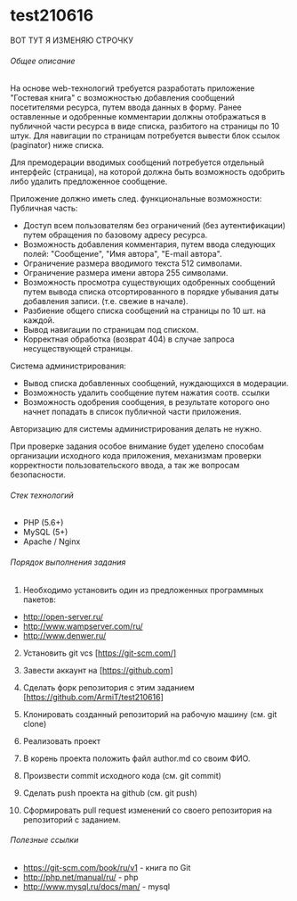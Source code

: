 # test210616 
ВОТ ТУТ Я ИЗМЕНЯЮ СТРОЧКУ
###### Общее описание

На основе web-технологий требуется разработать приложение "Гостевая книга" с возможностью добавления сообщений посетителями ресурса,
путем ввода данных в форму. Ранее оставленные и одобренные комментарии должны отображаться в публичной
части ресурса в виде списка, разбитого на страницы по 10 штук. Для навигации по страницам потребуется
вывести блок ссылок (paginator) ниже списка.

Для премодерации вводимых сообщений потребуется отдельный интерфейс (страница), на которой должна быть возможность
одобрить либо удалить предложенное сообщение.

Приложение должно иметь след. функциональные возможности:
Публичная часть:
- Доступ всем пользователям без ограничений (без аутентификации) путем обращения по базовому адресу ресурса.
- Возможность добавления комментария, путем ввода следующих полей: "Сообщение", "Имя автора", "E-mail автора".
- Ограничение размера вводимого текста 512 символами.
- Ограничение размера имени автора 255 символами.
- Возможность просмотра существующих одобренных сообщений путем вывода списка отсортированного
 в порядке убывания даты добавления записи. (т.е. свежие в начале).
- Разбиение общего списка сообщений на страницы по 10 шт. на каждой.
- Вывод навигации по страницам под списком.
- Корректная обработка (возврат 404) в случае запроса несуществующей страницы.

Система администрирования:
- Вывод списка добавленных сообщений, нуждающихся в модерации.
- Возможность удалить сообщение путем нажатия соотв. ссылки
- Возможность одобрения сообщения, в результате которого оно начнет попадать в список публичной части приложения.

Авторизацию для системы администрирования делать не нужно.

При проверке задания особое внимание будет уделено способам организации исходного кода приложения,
механизмам проверки корректности пользовательского ввода, а так же вопросам безопасности.

###### Стек технологий
- PHP (5.6+)
- MySQL (5+)
- Apache / Nginx

###### Порядок выполнения задания

1. Необходимо установить один из предложенных программных пакетов:
- http://open-server.ru/
- http://www.wampserver.com/ru/
- http://www.denwer.ru/

2. Установить git vcs [https://git-scm.com/]

3. Завести аккаунт на [https://github.com]
4. Сделать форк репозитория с этим заданием [https://github.com/ArmiT/test210616]
5. Клонировать созданный репозиторий на рабочую машину (см. git clone)
6. Реализовать проект
7. В корень проекта положить файл author.md со своим ФИО.
8. Произвести commit исходного кода (см. git commit)
9. Сделать push проекта на github (см. git push)
10. Сформировать pull request изменений со своего репозитория на репозиторий с заданием.

###### Полезные ссылки

- https://git-scm.com/book/ru/v1 - книга по Git
- http://php.net/manual/ru/ - php
- http://www.mysql.ru/docs/man/ - mysql

